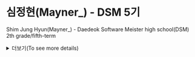 # 심정현(Mayner_) - DSM 5기

Shim Jung Hyun(Mayner_) - Daedeok Software Meister high school(DSM) 2th grade/fifth-term

<details>
  <summary> 더보기(To see more details)</summary>

### Technology Stack
![](https://img.shields.io/badge/C-11B48A?style=flat-square&logo=C&color=red&logoColor=white)![](https://img.shields.io/badge/R-11B48A?style=flat-square&logo=R&color=blue&logoColor=white)![](https://img.shields.io/badge/Java-11B48A?style=flat-square&logo=java&color=orange&logoColor=white)![](https://img.shields.io/badge/Python-11B48A?style=flat-square&logo=Python&logoColor=white)![](https://img.shields.io/badge/Tensorflow-11B48A?style=flat-square&logo=tensorflow&color=yellow&logoColor=white)

### I'm skilled in
- C
- R
- JAVA
- Python
- Tensorflow

</details>
